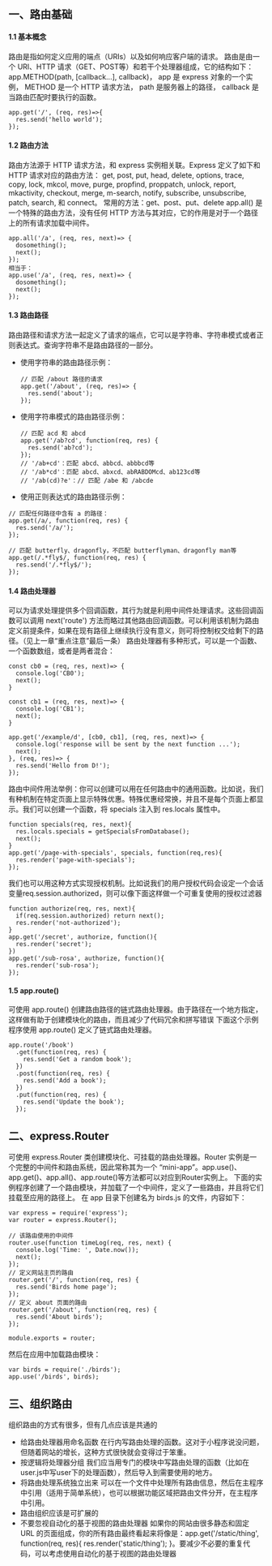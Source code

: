 ## 一、路由基础
#### 1.1 基本概念
路由是指如何定义应用的端点（URIs）以及如何响应客户端的请求。
路由是由一个 URI、HTTP 请求（GET、POST等）和若干个处理器组成，它的结构如下： app.METHOD(path, [callback...], callback)， app 是 express 对象的一个实例， METHOD 是一个 HTTP 请求方法， path 是服务器上的路径， callback 是当路由匹配时要执行的函数。
  ```
  app.get('/', (req, res)=>{
    res.send('hello world');
  });
  ```
#### 1.2 路由方法
路由方法源于 HTTP 请求方法，和 express 实例相关联。Express 定义了如下和 HTTP 请求对应的路由方法： get, post, put, head, delete, options, trace, copy, lock, mkcol, move, purge, propfind, proppatch, unlock, report, mkactivity, checkout, merge, m-search, notify, subscribe, unsubscribe, patch, search, 和 connect。
常用的方法：get、post、put、delete
app.all() 是一个特殊的路由方法，没有任何 HTTP 方法与其对应，它的作用是对于一个路径上的所有请求加载中间件。
```
app.all('/a', (req, res, next)=> {
  dosomething();
  next();
});
相当于：
app.use('/a', (req, res, next)=> {
  dosomething();
  next();
});
```

#### 1.3 路由路径
路由路径和请求方法一起定义了请求的端点，它可以是字符串、字符串模式或者正则表达式。查询字符串不是路由路径的一部分。
- 使用字符串的路由路径示例：
  
  ```
  // 匹配 /about 路径的请求
  app.get('/about', (req, res)=> {
    res.send('about');
  });
  ```
- 使用字符串模式的路由路径示例：

  ```
  // 匹配 acd 和 abcd
  app.get('/ab?cd', function(req, res) {
    res.send('ab?cd');
  });
  // '/ab+cd'：匹配 abcd、abbcd、abbbcd等
  // '/ab*cd'：匹配 abcd、abxcd、abRABDOMcd、ab123cd等
  // '/ab(cd)?e'：// 匹配 /abe 和 /abcde
  ```
- 使用正则表达式的路由路径示例：

```
// 匹配任何路径中含有 a 的路径：
app.get(/a/, function(req, res) {
  res.send('/a/');
});

// 匹配 butterfly、dragonfly，不匹配 butterflyman、dragonfly man等
app.get(/.*fly$/, function(req, res) {
  res.send('/.*fly$/');
});
```

#### 1.4 路由处理器
可以为请求处理提供多个回调函数，其行为就是利用中间件处理请求。这些回调函数可以调用 next('route') 方法而略过其他路由回调函数。可以利用该机制为路由定义前提条件，如果在现有路径上继续执行没有意义，则可将控制权交给剩下的路径。（见上一章“重点注意”最后一条）
路由处理器有多种形式，可以是一个函数、一个函数数组，或者是两者混合：

```
const cb0 = (req, res, next)=> {
  console.log('CB0');
  next();
}

const cb1 = (req, res, next)=> {
  console.log('CB1');
  next();
}

app.get('/example/d', [cb0, cb1], (req, res, next)=> {
  console.log('response will be sent by the next function ...');
  next();
}, (req, res)=> {
  res.send('Hello from D!');
});
```
路由中间件用法举例：你可以创建可以用在任何路由中的通用函数。比如说，我们有种机制在特定页面上显示特殊优惠。特殊优惠经常换，并且不是每个页面上都显示。我们可以创建一个函数，将 specials 注入到 res.locals 属性中。

```
function specials(req, res, next){
  res.locals.specials = getSpecialsFromDatabase();
  next();
}
app.get('/page-with-specials', specials, function(req,res){
  res.render('page-with-specials');
});
```
我们也可以用这种方式实现授权机制。比如说我们的用户授权代码会设定一个会话变量req.session.authorized，则可以像下面这样做一个可重复使用的授权过滤器
```
function authorize(req, res, next){
  if(req.session.authorized) return next();
  res.render('not-authorized');
}
app.get('/secret', authorize, function(){
  res.render('secret');
})
app.get('/sub-rosa', authorize, function(){
  res.render('sub-rosa');
});

```
#### 1.5 app.route()
可使用 app.route() 创建路由路径的链式路由处理器。由于路径在一个地方指定，这样做有助于创建模块化的路由，而且减少了代码冗余和拼写错误
下面这个示例程序使用 app.route() 定义了链式路由处理器。
  ```
  app.route('/book')
    .get(function(req, res) {
      res.send('Get a random book');
    })
    .post(function(req, res) {
      res.send('Add a book');
    })
    .put(function(req, res) {
      res.send('Update the book');
    });
  ```
## 二、express.Router

可使用 express.Router 类创建模块化、可挂载的路由处理器。Router 实例是一个完整的中间件和路由系统，因此常称其为一个 “mini-app”。app.use()、app.get()、app.all()、app.route()等方法都可以对应到Router实例上。
下面的实例程序创建了一个路由模块，并加载了一个中间件，定义了一些路由，并且将它们挂载至应用的路径上。
在 app 目录下创建名为 birds.js 的文件，内容如下：
```
var express = require('express');
var router = express.Router();

// 该路由使用的中间件
router.use(function timeLog(req, res, next) {
  console.log('Time: ', Date.now());
  next();
});
// 定义网站主页的路由
router.get('/', function(req, res) {
  res.send('Birds home page');
});
// 定义 about 页面的路由
router.get('/about', function(req, res) {
  res.send('About birds');
});

module.exports = router;
```
然后在应用中加载路由模块：
```
var birds = require('./birds');
app.use('/birds', birds);
```
## 三、组织路由
组织路由的方式有很多，但有几点应该是共通的
- 给路由处理器用命名函数
  在行内写路由处理的函数。这对于小程序说没问题，但随着网站的增长，这种方式很快就会变得过于笨重。
- 按逻辑将处理器分组
  我们应当用专门的模块中写路由处理的函数（比如在user.js中写user下的处理函数），然后导入到需要使用的地方。
- 将路由处理系统独立出来
  可以在一个文件中处理所有路由信息，然后在主程序中引用（适用于简单系统），也可以根据功能区域把路由文件分开，在主程序中引用。
- 路由组织应该是可扩展的
- 不要忽视自动化的基于视图的路由处理器
  如果你的网站由很多静态和固定 URL 的页面组成，你的所有路由最终看起来将像是：app.get('/static/thing', function(req, res){ res.render('static/thing'); }。要减少不必要的重复代码，可以考虑使用自动化的基于视图的路由处理器
